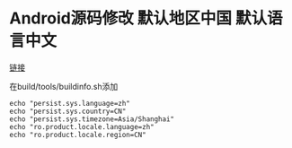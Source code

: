 # Android源码修改 默认地区中国 默认语言中文

[链接](https://blog.csdn.net/Nature_Day/article/details/26724327)

在build/tools/buildinfo.sh添加

```shell
echo "persist.sys.language=zh"
echo "persist.sys.country=CN"
echo "persist.sys.timezone=Asia/Shanghai"
echo "ro.product.locale.language=zh"
echo "ro.product.locale.region=CN"
```
